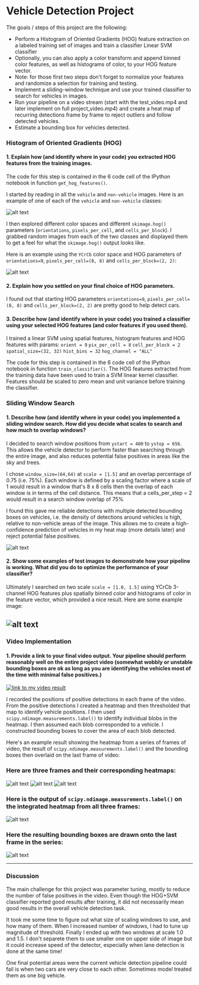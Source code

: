 # Vehicle Detection Project

The goals / steps of this project are the following:

* Perform a Histogram of Oriented Gradients (HOG) feature extraction on a labeled training set of images and train a classifier Linear SVM classifier
* Optionally, you can also apply a color transform and append binned color features, as well as histograms of color, to your HOG feature vector. 
* Note: for those first two steps don't forget to normalize your features and randomize a selection for training and testing.
* Implement a sliding-window technique and use your trained classifier to search for vehicles in images.
* Run your pipeline on a video stream (start with the test_video.mp4 and later implement on full project_video.mp4) and create a heat map of recurring detections frame by frame to reject outliers and follow detected vehicles.
* Estimate a bounding box for vehicles detected.

[//]: # (Image References)
[image1]: ./writeup_img/car_noncar.png
[image2]: ./writeup_img/HOG_example.png
[image3]: ./writeup_img/one_scale.png
[image4]: ./writeup_img/two_scales.png
[image6]: ./writeup_img/labels_map.png
[image7]: ./writeup_img/output_bboxes.png
[image8]: ./writeup_img/heatmap1.png
[image9]: ./writeup_img/heatmap2.png
[image10]: ./writeup_img/heatmap3.png



### Histogram of Oriented Gradients (HOG)

#### 1. Explain how (and identify where in your code) you extracted HOG features from the training images.

The code for this step is contained in the 6 code cell of the IPython notebook in function `get_hog_features()`.  

I started by reading in all the `vehicle` and `non-vehicle` images.  Here is an example of one of each of the `vehicle` and `non-vehicle` classes:

![alt text][image1]

I then explored different color spaces and different `skimage.hog()` parameters (`orientations`, `pixels_per_cell`, and `cells_per_block`).  I grabbed random images from each of the two classes and displayed them to get a feel for what the `skimage.hog()` output looks like.

Here is an example using the `YCrCb` color space and HOG parameters of `orientations=9`, `pixels_per_cell=(8, 8)` and `cells_per_block=(2, 2)`:


![alt text][image2]

#### 2. Explain how you settled on your final choice of HOG parameters.

I found out that starting HOG parameters `orientations=9`, `pixels_per_cell=(8, 8)` and `cells_per_block=(2, 2)` are pretty good to help detect cars.

#### 3. Describe how (and identify where in your code) you trained a classifier using your selected HOG features (and color features if you used them).

I trained a linear SVM using spatial features, histogram features and HOG features with params:
`orient = 9`
`pix_per_cell = 8`
`cell_per_block = 2`
`spatial_size=(32, 32)`
`hist_bins = 32`
`hog_channel = "ALL"`

The code for this step is contained in the 6 code cell of the IPython notebook in function `train_classifier()`. The HOG features extracted from the training data have been used to train a SVM linear kernel classifier. Features should be scaled to zero mean and unit variance before training the classifier.

### Sliding Window Search

#### 1. Describe how (and identify where in your code) you implemented a sliding window search.  How did you decide what scales to search and how much to overlap windows?

I decided to search window positions from `ystart = 400` to `ystop = 656`. This allows the vehicle detector to perform faster than searching through the entire image, and also reduces potential false positives in areas like the sky and trees.

I chose `window_size=(64,64)` at `scale = [1.5]` and an overlap percentage of 0.75 (i.e. 75%). Each window is defined by a scaling factor where a scale of 1 would result in a window that's 8 x 8 cells then the overlap of each window is in terms of the cell distance. This means that a cells_per_step = 2 would result in a search window overlap of 75%

I found this gave me reliable detections with multiple detected bounding boxes on vehicles, i.e. the density of detections around vehicles is high, relative to non-vehicle areas of the image. This allows me to create a high-confidence prediction of vehicles in my heat map (more details later) and reject potential false positives.

![alt text][image3]

#### 2. Show some examples of test images to demonstrate how your pipeline is working.  What did you do to optimize the performance of your classifier?

Ultimately I searched on two scale `scale = [1.0, 1.5]` using YCrCb 3-channel HOG features plus spatially binned color and histograms of color in the feature vector, which provided a nice result.  Here are some example image:

![alt text][image4]
---

### Video Implementation

#### 1. Provide a link to your final video output.  Your pipeline should perform reasonably well on the entire project video (somewhat wobbly or unstable bounding boxes are ok as long as you are identifying the vehicles most of the time with minimal false positives.)
[![link to my video result](https://img.youtube.com/vi/GAzoAtJP110/0.jpg)](https://youtu.be/GAzoAtJP110)

I recorded the positions of positive detections in each frame of the video.  From the positive detections I created a heatmap and then thresholded that map to identify vehicle positions.  I then used `scipy.ndimage.measurements.label()` to identify individual blobs in the heatmap.  I then assumed each blob corresponded to a vehicle.  I constructed bounding boxes to cover the area of each blob detected.  

Here's an example result showing the heatmap from a series of frames of video, the result of `scipy.ndimage.measurements.label()` and the bounding boxes then overlaid on the last frame of video:

### Here are three frames and their corresponding heatmaps:

![alt text][image8]
![alt text][image9]
![alt text][image10]

### Here is the output of `scipy.ndimage.measurements.label()` on the integrated heatmap from all three frames:
![alt text][image6]

### Here the resulting bounding boxes are drawn onto the last frame in the series:
![alt text][image7]



---

### Discussion

The main challenge for this project was parameter tuning, mostly to reduce the number of false positives in the video. Even though the HOG+SVM classifier reported good results after training, it did not necessarily mean good results in the overall vehicle detection task.

It took me some time to figure out what size of scaling windows to use, and how many of them. When I increased number of windows, I had to tune up magnitude of threshold. Finally I ended up with two windows at scale 1.0 and 1.5. I don't separete them to use smaller one on upper side of image but it could increase speed of the detector, especially when lane detection is done at the same time!

One final potential areas were the current vehicle detection pipeline could fail is when two cars are very close to each other. Sometimes model treated them as one big vehicle.